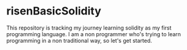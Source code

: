 # risenBasicSolidity
This repository is tracking my journey learning solidity as my first programming language. I am a non programmer who's trying to learn programming in a non traditional way, so let's get started.
